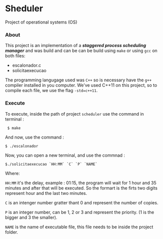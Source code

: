 # Sheduler
Project of operational systems (OS)

### About
This project is an implementation of a ***staggered process scheduling manager*** and was build and can be can be build using `make` or using `gcc` on both files:
- escalonador.c
- solicitaexecucao

The programming langugage used was `C++` so is necessary have the `g++` compiler installed in you computer. We've used C++11 on this project, so to compile each file, we use the flag `-std=c++11`.

### Execute

To execute, inside the path of project `scheduler` use the command in terminal :
```
 $ make
```
And now, use the command :
```
$ ./escalonador
```
Now, you can open a new terminal, and use the commnad :
```
$./solicitaexecucao `HH:MM` `C` `P` `NAME`
```
Where:

`HH:MM` it's the delay, example : 01:15, the program will wait for 1 hour and 35 minutes and after that will be executed. So the formart is the firts two digits represent hour and the last two minutes.

`C` is an intenger number gratter thant 0 and represent the number of copies.

`P` is an integer number, can be 1, 2 or 3 and represent the priority. (1 is the bigger and 3 the smaller).

`NAME` is the name of executable file, this file needs to be inside the project folder.


